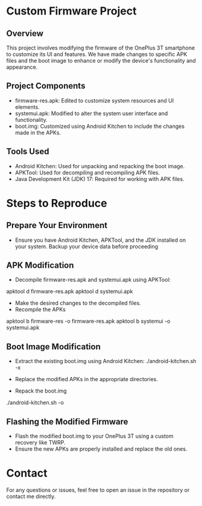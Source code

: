 # Custom Firmware Project

## Overview
This project involves modifying the firmware of the OnePlus 3T smartphone to customize its UI and features. We have made changes to specific APK files and the boot image to enhance or modify the device's functionality and appearance.

## Project Components
- firmware-res.apk: Edited to customize system resources and UI elements.
- systemui.apk: Modified to alter the system user interface and functionality.
- boot.img: Customized using Android Kitchen to include the changes made in the APKs.
  
## Tools Used
- Android Kitchen: Used for unpacking and repacking the boot image.
- APKTool: Used for decompiling and recompiling APK files.
- Java Development Kit (JDK) 17: Required for working with APK files.

# Steps to Reproduce

## Prepare Your Environment
- Ensure you have Android Kitchen, APKTool, and the JDK installed on your system.
Backup your device data before proceeding

## APK Modification
- Decompile firmware-res.apk and systemui.apk using APKTool:

apktool d firmware-res.apk
apktool d systemui.apk

- Make the desired changes to the decompiled files.
- Recompile the APKs

apktool b firmware-res -o firmware-res.apk
apktool b systemui -o systemui.apk

## Boot Image Modification
- Extract the existing boot.img using Android Kitchen:
./android-kitchen.sh -x

- Replace the modified APKs in the appropriate directories.
- Repack the boot.img

./android-kitchen.sh -o

## Flashing the Modified Firmware

- Flash the modified boot.img to your OnePlus 3T using a custom recovery like TWRP.
- Ensure the new APKs are properly installed and replace the old ones.

# Contact
For any questions or issues, feel free to open an issue in the repository or contact me directly.
